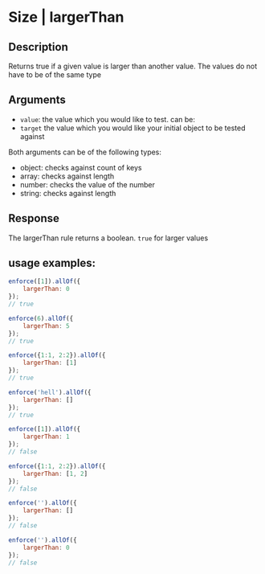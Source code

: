 # Size | largerThan

## Description
Returns true if a given value is larger than another value. The values do not have to be of the same type

## Arguments
* `value`: the value which you would like to test. can be:
* `target` the value which you would like your initial object to be tested against

Both arguments can be of the following types:
* object: checks against count of keys
* array: checks against length
* number: checks the value of the number
* string: checks against length

## Response
The largerThan rule returns a boolean. `true` for larger values

## usage examples:

```js
enforce([1]).allOf({
    largerThan: 0
});
// true
```

```js
enforce(6).allOf({
    largerThan: 5
});
// true
```

```js
enforce({1:1, 2:2}).allOf({
    largerThan: [1]
});
// true
```

```js
enforce('hell').allOf({
    largerThan: []
});
// true
```

```js
enforce([1]).allOf({
    largerThan: 1
});
// false
```

```js
enforce({1:1, 2:2}).allOf({
    largerThan: [1, 2]
});
// false
```

```js
enforce('').allOf({
    largerThan: []
});
// false
```

```js
enforce('').allOf({
    largerThan: 0
});
// false
```